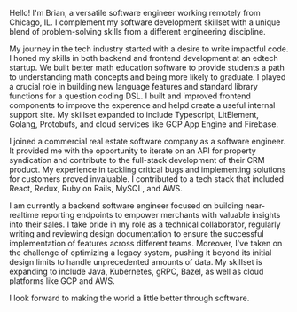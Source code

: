 Hello! I'm Brian, a versatile software engineer working remotely from Chicago, IL. I complement my software development skillset with a unique blend of problem-solving skills from a different engineering discipline.

My journey in the tech industry started with a desire to write impactful code. I honed my skills in both backend and frontend development at an edtech startup. We built better math education software to provide students a path to understanding math concepts and being more likely to graduate. I played a crucial role in building new language features and standard library functions for a question coding DSL. I built and improved frontend components to improve the experence and helpd create a useful internal support site. My skillset expanded to include Typescript, LitElement, Golang, Protobufs, and cloud services like GCP App Engine and Firebase.

I joined a commercial real estate software company as a software engineer. It provided me with the opportunity to iterate on an API for property syndication and contribute to the full-stack development of their CRM product. My experience in tackling critical bugs and implementing solutions for customers proved invaluable. I contributed to a tech stack that included React, Redux, Ruby on Rails, MySQL, and AWS.

I am currently a backend software engineer focused on building near-realtime reporting endpoints to empower merchants with valuable insights into their sales. I take pride in my role as a technical collaborator, regularly writing and reviewing design documentation to ensure the successful implementation of features across different teams. Moreover, I've taken on the challenge of optimizing a legacy system, pushing it beyond its initial design limits to handle unprecedented amounts of data. My skillset is expanding to include Java, Kubernetes, gRPC, Bazel, as well as cloud platforms like GCP and AWS.

I look forward to making the world a little better through software.
